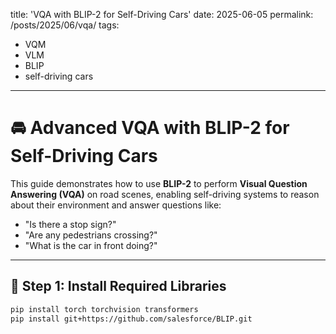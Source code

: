 
title: 'VQA with BLIP-2 for Self-Driving Cars'
date: 2025-06-05
permalink: /posts/2025/06/vqa/
tags:
  - VQM
  - VLM
  - BLIP
  - self-driving cars
 ---

# 🚘 Advanced VQA with BLIP-2 for Self-Driving Cars

This guide demonstrates how to use **BLIP-2** to perform **Visual Question Answering (VQA)** on road scenes, enabling self-driving systems to reason about their environment and answer questions like:

- "Is there a stop sign?"
- "Are any pedestrians crossing?"
- "What is the car in front doing?"

---

## 🔧 Step 1: Install Required Libraries

```bash
pip install torch torchvision transformers
pip install git+https://github.com/salesforce/BLIP.git
